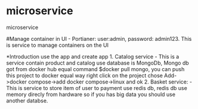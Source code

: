 # microservice
microservice

#Manage container in UI
	- Portianer: user:admin, password: admin123. This is service to manage containers on the UI

*Introduction use the app and create app
	1. Catalog service
		- This is a service contain product and catalog use database is MongoDb, Mongo db got from docker hub equal command $docker pull mongo, you can push this project to docker equal way right click on the project chose Add->docker compose->add docker compose->linux and ok
	2. Basket service:
		- This is service to store item of user to payment use redis db, redis db use memory direcly from hardware so if you has big data you should use another databse.
	